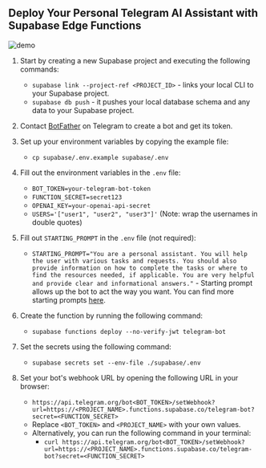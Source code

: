 ## Deploy Your Personal Telegram AI Assistant with Supabase Edge Functions

![demo](./demo.gif)

1. Start by creating a new Supabase project and executing the following commands:

   - `supabase link --project-ref <PROJECT_ID>` - links your local CLI to your Supabase project.
   - `supabase db push` - it pushes your local database schema and any data to your Supabase project.

2. Contact [BotFather](https://t.me/BotFather) on Telegram to create a bot and get its token.

3. Set up your environment variables by copying the example file:

   - `cp supabase/.env.example supabase/.env`

4. Fill out the environment variables in the `.env` file:  

   - `BOT_TOKEN=your-telegram-bot-token`
   - `FUNCTION_SECRET=secret123`
   - `OPENAI_KEY=your-openai-api-secret`
   - `USERS='["user1", "user2", "user3"]'` (Note: wrap the usernames in double quotes)

5. Fill out `STARTING_PROMPT` in the `.env` file (not required):

   - `STARTING_PROMPT="You are a personal assistant. You will help the user with various tasks and requests. You should also provide information on how to complete the tasks or where to find the resources needed, if applicable. You are very helpful and provide clear and informational answers."` - Starting prompt allows up the bot to act the way you want.
     You can find more starting prompts [here](https://github.com/f/awesome-chatgpt-prompts).

6. Create the function by running the following command:

   - `supabase functions deploy --no-verify-jwt telegram-bot`

7. Set the secrets using the following command:

   - `supabase secrets set --env-file ./supabase/.env`

8. Set your bot's webhook URL by opening the following URL in your browser:
   - `https://api.telegram.org/bot<BOT_TOKEN>/setWebhook?url=https://<PROJECT_NAME>.functions.supabase.co/telegram-bot?secret=<FUNCTION_SECRET>`
   - Replace `<BOT_TOKEN>` and `<PROJECT_NAME>` with your own values.
   - Alternatively, you can run the following command in your terminal:
     - `curl https://api.telegram.org/bot<BOT_TOKEN>/setWebhook?url=https://<PROJECT_NAME>.functions.supabase.co/telegram-bot?secret=<FUNCTION_SECRET>`
